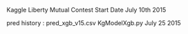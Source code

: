 Kaggle Liberty Mutual Contest 
Start Date July 10th 2015

pred history : pred_xgb_v15.csv KgModelXgb.py July 25 2015 
